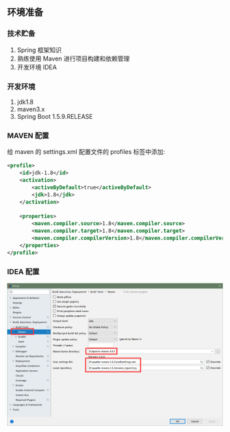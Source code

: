 ## 环境准备

### 技术贮备

1. Spring 框架知识
2. 熟练使用 Maven 进行项目构建和依赖管理
3. 开发环境 IDEA



### 开发环境

1. jdk1.8
2. maven3.x
3. Spring Boot 1.5.9.RELEASE



### MAVEN 配置

给 maven 的 settings.xml 配置文件的 profiles 标签中添加:

```xml
<profile>
	<id>jdk-1.8</id>
	<activation>
		<activeByDefault>true</activeByDefault>
		<jdk>1.8</jdk>
	</activation>

	<properties>
		<maven.compiler.source>1.8</maven.compiler.source>
		<maven.compiler.target>1.8</maven.compiler.target>
		<maven.compiler.compilerVersion>1.8</maven.compiler.compilerVersion>
	</properties>
</profile>
```



### IDEA 配置

![IDEA配置Maven](assets/IDEA配置Maven.png)








